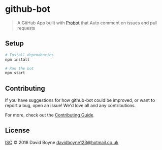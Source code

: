 # github-bot

> A GitHub App built with [Probot](https://github.com/probot/probot) that Auto comment on issues and pull requests

## Setup

```sh
# Install dependencies
npm install

# Run the bot
npm start
```

## Contributing

If you have suggestions for how github-bot could be improved, or want to report a bug, open an issue! We'd love all and any contributions.

For more, check out the [Contributing Guide](CONTRIBUTING.md).

## License

[ISC](LICENSE) © 2018 David Boyne <davidboyne123@hotmail.co.uk>

